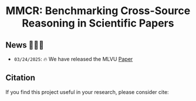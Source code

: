 <div align="center">

# MMCR: Benchmarking Cross-Source Reasoning in Scientific Papers

</div>

## News 🚀🚀🚀

- `03/24/2025`: 🔥 We have released the MLVU [Paper](https://arxiv.org/abs/2503.16856)


## Citation

If you find this project useful in your research, please consider cite:
